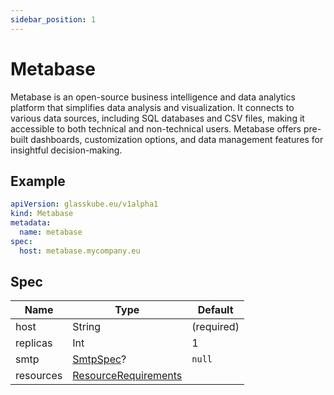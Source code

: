 ```yaml
---
sidebar_position: 1
---
```


# Metabase

Metabase is an open-source business intelligence and data analytics platform that simplifies data analysis and visualization. 
It connects to various data sources, including SQL databases and CSV files, making it accessible to both technical and non-technical users.
Metabase offers pre-built dashboards, customization options, and data management features for insightful decision-making.

## Example

```yaml title=metabase.yaml
apiVersion: glasskube.eu/v1alpha1
kind: Metabase
metadata:
  name: metabase
spec:
  host: metabase.mycompany.eu
```

## Spec

| Name      | Type                                                                                                   | Default    |
|-----------|--------------------------------------------------------------------------------------------------------|------------|
| host      | String                                                                                                 | (required) |
| replicas  | Int                                                                                                    | 1          |
| smtp      | [SmtpSpec](common/smtp)?                                                                                              | `null`     |
| resources | [ResourceRequirements](https://kubernetes.io/docs/concepts/configuration/manage-resources-containers/) |            |
